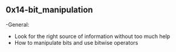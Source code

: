 ## 0x14-bit_manipulation ##

-General:
- Look for the right source of information without too much help
- How to manipulate bits and use bitwise operators
